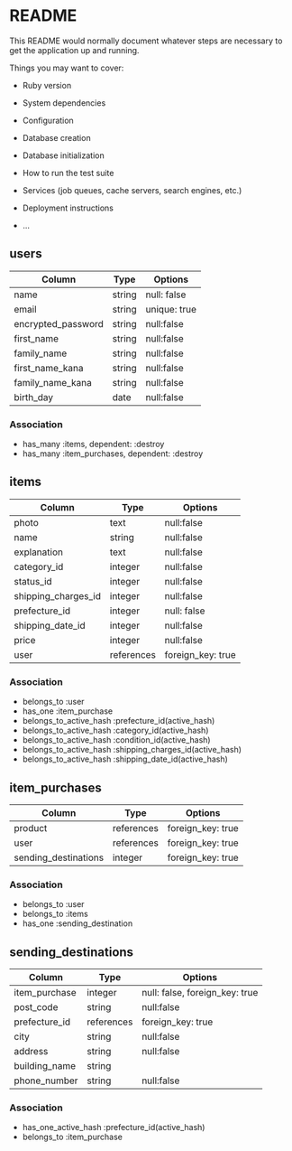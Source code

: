 # README

This README would normally document whatever steps are necessary to get the
application up and running.

Things you may want to cover:

* Ruby version

* System dependencies

* Configuration

* Database creation

* Database initialization

* How to run the test suite

* Services (job queues, cache servers, search engines, etc.)

* Deployment instructions

* ...

## users
|Column|Type|Options|
|------|----|-------|
|name|string|null: false|
|email|string|unique: true|
|encrypted_password|string|null:false|
|first_name|string|null:false|
|family_name|string|null:false|
|first_name_kana|string|null:false|
|family_name_kana|string|null:false|
|birth_day|date|null:false|

### Association
- has_many :items, dependent: :destroy
- has_many :item_purchases, dependent: :destroy

## items
|Column|Type|Options|
|------|----|-------|
|photo|text|null:false|
|name|string|null:false|
|explanation|text|null:false|
|category_id|integer|null:false|
|status_id|integer|null:false|
|shipping_charges_id|integer|null:false|
|prefecture_id|integer|null: false|
|shipping_date_id|integer|null:false|
|price|integer|null:false|
|user|references|foreign_key: true|

### Association
- belongs_to :user
- has_one :item_purchase
- belongs_to_active_hash :prefecture_id(active_hash)
- belongs_to_active_hash :category_id(active_hash)
- belongs_to_active_hash :condition_id(active_hash)
- belongs_to_active_hash :shipping_charges_id(active_hash)
- belongs_to_active_hash :shipping_date_id(active_hash)

## item_purchases
|Column|Type|Options|
|------|----|-------|
|product|references|foreign_key: true|
|user|references|foreign_key: true|
|sending_destinations|integer|foreign_key: true|

### Association
- belongs_to :user
- belongs_to :items
- has_one :sending_destination


## sending_destinations
|Column|Type|Options|
|------|----|-------|
|item_purchase|integer|null: false, foreign_key: true|
|post_code|string|null:false|
|prefecture_id|references|foreign_key: true|
|city|string|null:false|
|address|string|null:false|
|building_name|string||
|phone_number|string|null:false|

### Association
- has_one_active_hash :prefecture_id(active_hash)
- belongs_to :item_purchase


